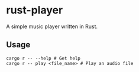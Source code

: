 # rust-player
A simple music player written in Rust.

## Usage
```{bash}
cargo r -- --help # Get help
cargo r -- play <file_name> # Play an audio file
```
